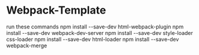 # Webpack-Template
run these commands
npm install --save-dev html-webpack-plugin
npm install --save-dev webpack-dev-server
npm install --save-dev style-loader css-loader
npm install --save-dev html-loader
npm install --save-dev webpack-merge